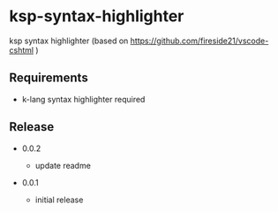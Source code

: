 # ksp-syntax-highlighter
ksp syntax highlighter (based on https://github.com/fireside21/vscode-cshtml )

## Requirements
* k-lang syntax highlighter required

## Release
* 0.0.2
  - update readme
  
* 0.0.1 
  - initial release
